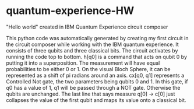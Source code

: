 # quantum-experience-HW
"Hello world" created in IBM Quantum Experience circuit composer

This python code was automatically generated by creating my first circuit in the circuit composer while working with the IBM quantum experience. It consists of three qubits and three classical bits. The circuit activates by running the code top to bottom. h[q0] is a command that acts on qubit 0 by putting it into a superposition. The measurement will have equal probabilities to be either 0 or 1. On the visual Bloch Sphere, it can be represented as a shift of pi radians around an axis. cx[q0, q1] represents a Controlled Not gate, the two parameters being qubits 0 and 1. In this gate, if q0 has a value of 1, q1 will be passed through a NOT gate. Otherwise the qubits are unchanged. The last line that says measure q[0] -> c[0] just collapses the value of the first qubit and maps its value onto a classical bit.
